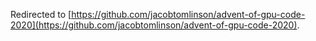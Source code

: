 Redirected to [https://github.com/jacobtomlinson/advent-of-gpu-code-2020](https://github.com/jacobtomlinson/advent-of-gpu-code-2020).